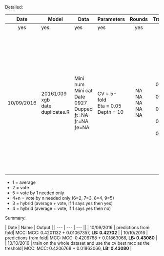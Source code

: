 Detailed:

| Date | Model | Data | Parameters | Rounds | Train(M/SD) | Test(M/SD) | LB |
| :---: | --- | --- | --- | :---: | :---: | :---: | :---: |
| yes | yes | yes | yes | yes | yes | yes | yes |
| 10/09/2016 | 20161009 <br> xgb<br>date<br>duplicates.R | Mini num <br> Mini cat <br> Date 0927 <br> Dupped <br> ƒt=NA <br> ƒr=NA <br> ƒe=NA | CV = 5-fold <br> Eta = 0.05 <br> Depth = 10 | NA <br> NA <br> NA <br> NA <br> NA | AUC <br> f1 0.907041 <br> f2 0.905561 <br> f3 0.919708 <br> f4 0.910635 <br> f5 0.904266 | AUC <br> f1 0.903859 <br> f2 0.905561 <br> f3 0.911474 <br> f4 0.908101 <br> f5 0.903043 <br> <br> MCC <br> f1 0.4359931 <br> f2 0.4176268 <br> f3 0.4076849 <br> f4 0.424236 <br> f5 0.4150251 | 1 0.42702 <br> |



* 1 = average
* 2 = vote
* 5 = vote by 1 needed only
* 4+n = vote by n needed only (6=2, 7=3, 8=4, 9=5)
* 3 = hybrid (average + vote, if 1 says yes then yes)
* 4 = hybrid (average + vote, if 1 says yes then no)

Summary:

| Date | Name | Output |
| --- | --- | --- ||
| 10/09/2016 | predictions from fold| MCC: MCC: 0.4201132 + 0.01067357, **LB: 0.42702** |
| 10/10/2016 | predictions from fold| MCC: MCC: 0.4206768 + 0.01863066, **LB: 0.43080** |
| 10/10/2016 | train on the whole dataset and use the cv best mcc as the treshold| MCC: MCC: 0.4206768 + 0.01863066, **LB: 0.43080** |
